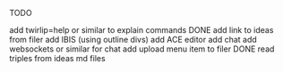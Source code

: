 TODO

add twirlip=help or similar to explain commands
DONE add link to ideas from filer
add IBIS (using outline divs)
add ACE editor
add chat
add websockets or similar for chat
add upload menu item to filer
DONE read triples from ideas md files

